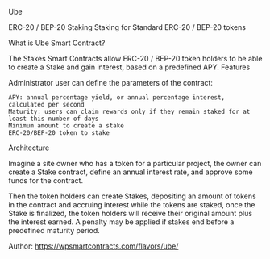 Ube

ERC-20 / BEP-20 Staking
Staking for Standard ERC-20 / BEP-20 tokens

What is Ube Smart Contract?

The Stakes Smart Contracts allow ERC-20 / BEP-20 token holders to be able to create a Stake and gain interest, based on a predefined APY.
Features

Administrator user can define the parameters of the contract:

    APY: annual percentage yield, or annual percentage interest, calculated per second
    Maturity: users can claim rewards only if they remain staked for at least this number of days
    Minimum amount to create a stake
    ERC-20/BEP-20 token to stake

Architecture

Imagine a site owner who has a token for a particular project, the owner can create a Stake contract, define an annual interest rate, and approve some funds for the contract.

Then the token holders can create Stakes, depositing an amount of tokens in the contract and accruing interest while the tokens are staked, once the Stake is finalized, the token holders will receive their original amount plus the interest earned. A penalty may be applied if stakes end before a predefined maturity period.

Author: https://wpsmartcontracts.com/flavors/ube/


